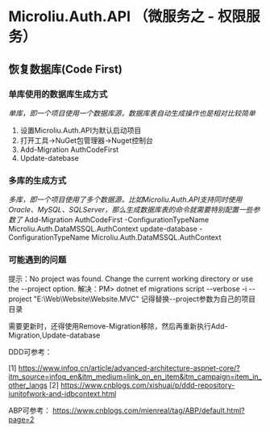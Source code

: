 # Microliu.Auth.API （微服务之 - 权限服务）



## 恢复数据库(Code First)
### 单库使用的数据库生成方式
*单库，即一个项目使用一个数据库源，数据库表自动生成操作也是相对比较简单*
1. 设置Microliu.Auth.API为默认启动项目
2. 打开工具->NuGet包管理器->Nuget控制台
3. Add-Migration AuthCodeFirst
4. Update-datebase

### 多库的生成方式
*多库，即一个项目使用了多个数据源，比如Microliu.Auth.API支持同时使用Oracle、MySQL、SQLServer，那么生成数据库表的命令就需要特别配置一些参数了*
Add-Migration AuthCodeFirst -ConfigurationTypeName Microliu.Auth.DataMSSQL.AuthContext
update-database -ConfigurationTypeName Microliu.Auth.DataMSSQL.AuthContext


### 可能遇到的问题
提示：No project was found. Change the current working directory or use the --project option.
解决：PM> dotnet ef migrations script --verbose -i --project "E:\Web\Website\Website.MVC" 记得替换--project参数为自己的项目目录

需要更新时，还得使用Remove-Migration移除，然后再重新执行Add-Migration,Update-database


DDD可参考：

[1] https://www.infoq.cn/article/advanced-architecture-aspnet-core/?itm_source=infoq_en&itm_medium=link_on_en_item&itm_campaign=item_in_other_langs
[2] https://www.cnblogs.com/xishuai/p/ddd-repository-iunitofwork-and-idbcontext.html



ABP可参考：
https://www.cnblogs.com/mienreal/tag/ABP/default.html?page=2
